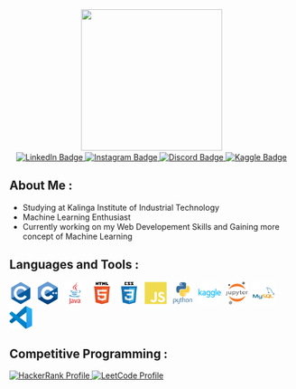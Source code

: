 <div id="header" align="center">
  <img src="https://media.giphy.com/media/cIn5fTcjnKhStIeAef/giphy.gif" width="250" height="250"/>
</div>
<div id="badges" align="center">
  <a href="https://www.linkedin.com/in/nayeer-naushad-49ab83224/">
    <img src="https://img.shields.io/badge/LinkedIn-blue?style=for-the-badge&logo=linkedin&logoColor=white" alt="LinkedIn Badge"/>
  </a>
  <a href="https://www.instagram.com/th_king_1169/">
    <img src="https://img.shields.io/badge/Instagram-purple?style=for-the-badge&logo=Instagram&logoColor=white" alt="Instagram Badge"/>
  </a>
  <a href="https://discordapp.com/users/6110/">
    <img src="https://img.shields.io/badge/Discord-teal?style=for-the-badge&logo=Discord&logoColor=white" alt="Discord Badge"/>
  </a>
  <a href="https://www.kaggle.com/nayeernaushad">
    <img src="https://img.shields.io/badge/Kaggle-blue?style=for-the-badge&logo=Kaggle&logoColor=white" alt="Kaggle Badge"/>
  </a>
</div>

## About Me :
 - Studying at Kalinga Institute of Industrial Technology
 - Machine Learning Enthusiast
 - Currently working on my Web Developement Skills and Gaining more concept of Machine Learning

## Languages and Tools :
<div>
  <img src="https://github.com/devicons/devicon/blob/master/icons/c/c-original.svg" title="C" alt="C" width="40" height="40"/>&nbsp;
  <img src="https://github.com/devicons/devicon/blob/master/icons/cplusplus/cplusplus-original.svg" title="C++" alt="C++" width="40" height="40"/>&nbsp;
  <img src="https://github.com/devicons/devicon/blob/master/icons/java/java-original-wordmark.svg" title="Java" alt="Java" width="40" height="40"/>&nbsp;
  <img src="https://github.com/devicons/devicon/blob/master/icons/html5/html5-original-wordmark.svg" title="HTML5" alt="HTML5" width="40" height="40"/>&nbsp;
  <img src="https://github.com/devicons/devicon/blob/master/icons/css3/css3-original-wordmark.svg" title="CSS3" alt="CSS3" width="40" height="40"/>&nbsp;
  <img src="https://github.com/devicons/devicon/blob/master/icons/javascript/javascript-plain.svg" title="JavaScript" alt="HJavaScript" width="40" height="40"/>&nbsp;
  <img src="https://github.com/devicons/devicon/blob/master/icons/python/python-original-wordmark.svg" title="Pyton" alt="Python" width="40" height="40"/>&nbsp;
  <img src="https://github.com/devicons/devicon/blob/master/icons/kaggle/kaggle-original-wordmark.svg" title="Kaggle" alt="Kaggle" width="40" height="40"/>&nbsp;
  <img src="https://github.com/devicons/devicon/blob/master/icons/jupyter/jupyter-original-wordmark.svg" title="Jupyter" alt="Jupyter" width="40" height="40"/>&nbsp;
  <img src="https://github.com/devicons/devicon/blob/master/icons/mysql/mysql-original-wordmark.svg" title="MySQL" alt="MySQL" width="40" height="40"/>&nbsp;
  <img src="https://github.com/devicons/devicon/blob/master/icons/vscode/vscode-original.svg" title="VSCode" alt="VSCode" width="40" height="40"/>&nbsp;
</div>

<!--
## GitHub Statistics :

![GitHub Stats](https://github-readme-stats.vercel.app/api?username=Praneesh-Sharma&theme=tokyonight&hide_border=true&show_icons=true)
[![GitHub Streak](http://github-readme-streak-stats.herokuapp.com?user=Praneesh-Sharma&theme=tokyonight&hide_border=true)](https://git.io/streak-stats)
[![Top Langs](https://github-readme-stats.vercel.app/api/top-langs/?username=Praneesh-Sharma&layout=compact&theme=tokyonight&hide_border=true)](https://github.com/anuraghazra/github-readme-stats)
[![](https://visitcount.itsvg.in/api?id=Praneesh-Shara&label=Profile%20Views&color=6&icon=5&pretty=false)](https://visitcount.itsvg.in)
-->
<!--## Badges :

<div id="badges2" align="left">
  <a href="https://www.cloudskillsboost.google/public_profiles/aa6940ed-6878-4682-91f1-5a03f38fea25">
    <img src="https://img.shields.io/badge/Cloud-white?style=for-the-badge&logo=google&logoColor=green" alt="Google Cloud Badges"/>
  </a>
  <a href="https://credly.com/users/praneesh-sharma">
    <img src="https://img.shields.io/badge/Credly-red?style=for-the-badge&logo=credly&logoColor=white" alt="Credly Badges"/>
  </a>
  <a href="https://holopin.io/@praneesh_sharma">
    <img src="https://img.shields.io/badge/Holopin-green?style=for-the-badge" alt="Holopin Badges"/>
  </a>
  <a href="https://g.dev/praneesh-sharma?utm_source=developers.google.com&utm_medium=referral">
    <img src="https://img.shields.io/badge/Developers-lightgreen?style=for-the-badge&logo=google&logoColor=white" alt="Google Badges"/>
  </a>
</div> -->

## Competitive Programming :
<div id="badges3" align="left">
  <a href="https://www.hackerrank.com/naiyerdx786">
    <img src="https://img.shields.io/badge/HackerRank-dakrgreen?style=for-the-badge&logo=hackerrank&logoColor=black" alt="HackerRank Profile"/>
  </a>
  <a href="https://leetcode.com/nayeer786/">
    <img src="https://img.shields.io/badge/LeetCode-orange?style=for-the-badge&logo=leetcode&logoColor=black" alt="LeetCode Profile"/>
  </a>
<!--   <a href="https://www.codechef.com/users/praneeshsharma">
    <img src="https://img.shields.io/badge/CodeChef-brown?style=for-the-badge&logo=codechef&logoColor=white" alt="CodeChef Profile"/>
  </a> -->
</div>
